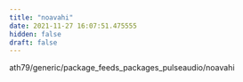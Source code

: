 ```yaml
---
title: "noavahi"
date: 2021-11-27 16:07:51.475555
hidden: false
draft: false
---
```


ath79/generic/package_feeds_packages_pulseaudio/noavahi

